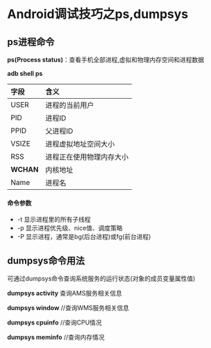 # Android调试技巧之ps,dumpsys

## ps进程命令

**ps(Process status)**：查看手机全部进程,虚拟和物理内存空间和进程数据

**adb shell ps**

| 字段      | 含义                     |
| :-------- | :----------------------- |
| USER      | 进程的当前用户           |
| PID       | 进程ID                   |
| PPID      | 父进程ID                 |
| VSIZE     | 进程虚拟地址空间大小     |
| RSS       | 进程正在使用物理内存大小 |
| **WCHAN** | 内核地址                 |
| Name      | 进程名                   |

#### 命令参数

- -t 显示进程里的所有子线程
- -p 显示进程优先级、nice值、调度策略
- -P 显示进程，通常是bg(后台进程)或fg(前台进程)

## dumpsys命令用法

可通过dumpsys命令查询系统服务的运行状态(对象的成员变量属性值)

**dumpsys activity** 查询AMS服务相关信息

**dumpsys window** //查询WMS服务相关信息 

**dumpsys cpuinfo** //查询CPU情况 

**dumpsys meminfo** //查询内存情况

